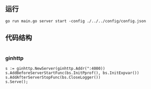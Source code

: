 ## 运行
```
go run main.go server start -config ./../../config/config.json
```
## 代码结构

```bash

```

### ginhttp
```
s := ginhttp.NewServer(ginhttp.Addr(":4000))
s.AddBeforeServerStartFunc(bs.InitPprof(), bs.InitExpvar())
s.AddAfterServerStopFunc(bs.CloseLogger())
s.Serve();
```